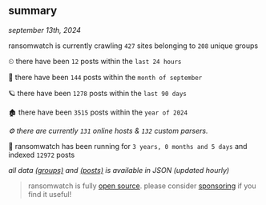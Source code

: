 
## summary
_september 13th, 2024_

ransomwatch is currently crawling `427` sites belonging to `208` unique groups

⏲ there have been `12` posts within the `last 24 hours`

🦈 there have been `144` posts within the `month of september`

🪐 there have been `1278` posts within the `last 90 days`

🏚 there have been `3515` posts within the `year of 2024`

_⚙️ there are currently `131` online hosts & `132` custom parsers._

🦕 ransomwatch has been running for `3 years, 0 months and 5 days` and indexed `12972` posts

_all data  [(groups)](http://ransomwhat.telemetry.ltd/groups) and [(posts)](http://ransomwhat.telemetry.ltd/posts) is available in JSON (updated hourly)_

> ransomwatch is fully [open source](https://github.com/joshhighet/ransomwatch#ransomwatch--). please consider [sponsoring](https://github.com/sponsors/joshhighet) if you find it useful!
